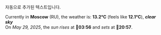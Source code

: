 
자동으로 추가된 텍스트입니다.

<!--START_SECTION:weather:moscow-->
Currently in **Moscow** (RU), the weather is: **13.2°C** (feels like **12.1°C**), ***clear sky***<br/>
On *May 29, 2025*, the *sun rises* at 🌅**03:56** and *sets* at 🌇**20:57**.
<!--END_SECTION:weather-->
